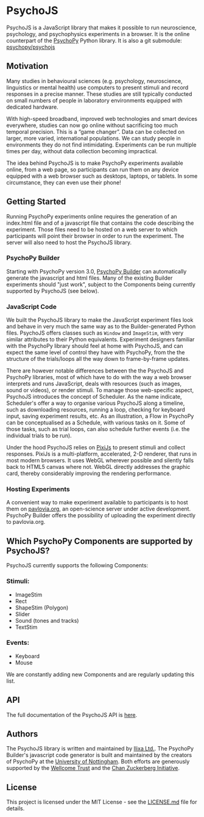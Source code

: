 # PsychoJS

PsychoJS is a JavaScript library that makes it possible to run neuroscience, psychology, and psychophysics experiments in a browser. It is the online counterpart of the [PsychoPy](http://www.psychopy.org/) Python library.
It is also a git submodule: [psychopy/psychojs](https://github.com/psychopy/psychojs)


## Motivation

Many studies in behavioural sciences (e.g. psychology, neuroscience, linguistics or mental health) use computers to present stimuli and record responses in a precise manner. These studies are still typically conducted on small numbers of people in laboratory environments equipped with dedicated hardware.

With high-speed broadband, improved web technologies and smart devices everywhere, studies can now go online without sacrificing too much temporal precision. This is a “game changer”. Data can be collected on larger, more varied, international populations. We can study people in environments they do not find intimidating. Experiments can be run multiple times per day, without data collection becoming impractical.

The idea behind PsychoJS is to make PsychoPy experiments available online, from a web page, so participants can run them on any device equipped with a web browser such as desktops, laptops, or tablets. In some circumstance, they can even use their phone!


## Getting Started

Running PsychoPy experiments online requires the generation of an index.html file and of a javascript file that contains the code describing the experiment. Those files need to be hosted on a web server to which participants will point their browser in order to run the experiment. The server will also need to host the PsychoJS library.

### PsychoPy Builder
Starting with PsychoPy version 3.0, [PsychoPy Builder](http://www.psychopy.org/builder/builder.html) can automatically generate the javascript and html files. Many of the existing Builder experiments should "just work", subject to the Components being currently supported by PsychoJS (see below).

### JavaScript Code
We built the PsychoJS library to make the JavaScript experiment files look and behave in very much the same way as to the Builder-generated Python files. PsychoJS offers classes such as `Window` and `ImageStim`, with very similar attributes to their Python equivalents. Experiment designers familiar with the PsychoPy library should feel at home with PsychoJS, and can expect the same level of control they have with PsychoPy, from the the structure of the trials/loops all the way down to frame-by-frame updates.

There are however notable differences between the the PsychoJS and PsychoPy libraries, most of which have to do with the way a web browser interprets and runs JavaScript, deals with resources (such as images, sound or videos), or render stimuli. To manage those web-specific aspect, PsychoJS introduces the concept of Scheduler. As the name indicate, Scheduler's offer a way to organise various PsychoJS along a timeline, such as downloading resources, running a loop, checking for keyboard input, saving experiment results, etc. As an illustration, a Flow in PsychoPy can be conceptualised as a Schedule, with various tasks on it. Some of those tasks, such as trial loops, can also schedule further events (i.e. the individual trials to be run).

Under the hood PsychoJS relies on [PixiJs](http://www.pixijs.com) to present stimuli and collect responses. PixiJs is a multi-platform, accelerated, 2-D renderer, that runs in most modern browsers. It uses WebGL wherever possible and silently falls back to HTML5 canvas where not. WebGL directly addresses the graphic card, thereby considerably improving the rendering performance.


### Hosting Experiments
A convenient way to make experiment available to participants is to host them on [pavlovia.org](https://www.pavlovia.org), an open-science server under active development. PsychoPy Builder offers the possibility of uploading the experiment directly to pavlovia.org.


## Which PsychoPy Components are supported by PsychoJS?
PsychoJS currently supports the following Components:

### Stimuli:
* ImageStim
* Rect
* ShapeStim (Polygon)
* Slider
* Sound (tones and tracks)
* TextStim

### Events:
* Keyboard
* Mouse

We are constantly adding new Components and are regularly updating this list.


## API
The full documentation of the PsychoJS API is [here](https://psychopy.github.io/psychojs/).


## Authors

The PsychoJS library is written and maintained by [Ilixa Ltd.](http://www.ilixa.com). The PsychoPy Builder's javascript code generator is built and maintained by the creators of PsychoPy at the [University of Nottingham](https://www.nottingham.ac.uk). Both efforts are generously supported by the [Wellcome Trust](https://wellcome.ac.uk) and the [Chan Zuckerberg Initiative](https://chanzuckerberg.com/).


## License

This project is licensed under the MIT License - see the [LICENSE.md](LICENSE.md) file for details.
